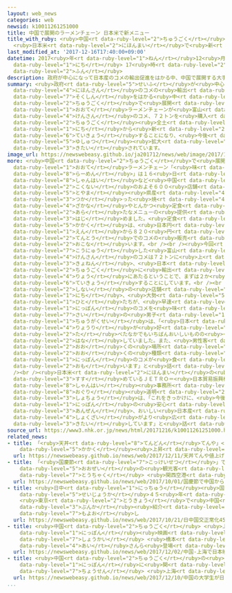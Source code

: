 ```yaml
---
layout: web_news
categories: web
newsid: k10011261251000
title: 中国で展開のラーメンチェーン 日本米で新メニュー
title_with_ruby: <ruby>中国<rt data-ruby-level="2">ちゅうごく</rt></ruby>で<ruby>展開<rt data-ruby-level="6">てんかい</rt></ruby>のラーメンチェーン
  <ruby>日本米<rt data-ruby-level="2">にほんまい</rt></ruby>で<ruby>新<rt data-ruby-level="2">しん</rt></ruby>メニュー
last_modified_at: '2017-12-16T17:40:00+09:00'
datetime: 2017<ruby>年<rt data-ruby-level="1">ねん</rt></ruby>12<ruby>月<rt data-ruby-level="1">がつ</rt></ruby>16<ruby>日<rt
  data-ruby-level="1">にち</rt></ruby> 17<ruby>時<rt data-ruby-level="2">じ</rt></ruby>40<ruby>分<rt
  data-ruby-level="2">ふん</rt></ruby>
description: 政府が中心になって日本産のコメの輸出促進をはかる中、中国で展開する大手ラーメンチェーンが富山県産のコメ、７２トンを購入し、中国全土で１６日から新たなメニューとして提供することになり、今後の輸出拡大につながると期待されています。
summary: <ruby>政府<rt data-ruby-level="5">せいふ</rt></ruby>が<ruby>中心<rt data-ruby-level="2">ちゅうしん</rt></ruby>になって<ruby>日本産<rt
  data-ruby-level="4">にほんさん</rt></ruby>のコメの<ruby>輸出<rt data-ruby-level="5">ゆしゅつ</rt></ruby><ruby>促進<rt
  data-ruby-level="7">そくしん</rt></ruby>をはかる<ruby>中<rt data-ruby-level="1">なか</rt></ruby>、<ruby>中国<rt
  data-ruby-level="2">ちゅうごく</rt></ruby>で<ruby>展開<rt data-ruby-level="6">てんかい</rt></ruby>する<ruby>大手<rt
  data-ruby-level="1">おおて</rt></ruby>ラーメンチェーンが<ruby>富山<rt data-ruby-level="5">とやま</rt></ruby><ruby>県産<rt
  data-ruby-level="4">けんさん</rt></ruby>のコメ、７２トンを<ruby>購入<rt data-ruby-level="7">こうにゅう</rt></ruby>し、<ruby>中国<rt
  data-ruby-level="2">ちゅうごく</rt></ruby><ruby>全土<rt data-ruby-level="3">ぜんど</rt></ruby>で１６<ruby>日<rt
  data-ruby-level="1">にち</rt></ruby>から<ruby>新<rt data-ruby-level="2">あら</rt></ruby>たなメニューとして<ruby>提供<rt
  data-ruby-level="6">ていきょう</rt></ruby>することになり、<ruby>今後<rt data-ruby-level="2">こんご</rt></ruby>の<ruby>輸出<rt
  data-ruby-level="5">ゆしゅつ</rt></ruby><ruby>拡大<rt data-ruby-level="6">かくだい</rt></ruby>につながると<ruby>期待<rt
  data-ruby-level="3">きたい</rt></ruby>されています。
image_url: https://newswebeasy.github.io/ja201712/news/web/image/2017/12/16/K10011261251_1712170518_1712170520_01_03.jpg
more: <ruby>中国<rt data-ruby-level="2">ちゅうごく</rt></ruby>で<ruby>展開<rt data-ruby-level="6">てんかい</rt></ruby>する<ruby>大手<rt
  data-ruby-level="1">おおて</rt></ruby>ラーメンチェーン「<ruby>味<rt data-ruby-level="3">あじ</rt></ruby>千<ruby>拉麺<rt
  data-ruby-level="8">らーめん</rt></ruby>」は１６<ruby>日<rt data-ruby-level="1">にち</rt></ruby>から、<ruby>上海<rt
  data-ruby-level="8">しゃんはい</rt></ruby>など<ruby>中国<rt data-ruby-level="2">ちゅうごく</rt></ruby><ruby>国内<rt
  data-ruby-level="2">こくない</rt></ruby>のおよそ６００<ruby>店舗<rt data-ruby-level="7">てんぽ</rt></ruby>で、<ruby>富山<rt
  data-ruby-level="5">とやま</rt></ruby><ruby>県産<rt data-ruby-level="4">けんさん</rt></ruby>のコシヒカリを<ruby>使<rt
  data-ruby-level="3">つか</rt></ruby>った<ruby>焼<rt data-ruby-level="4">や</rt></ruby>き<ruby>魚<rt
  data-ruby-level="4">ざかな</rt></ruby>やとんかつ<ruby>定食<rt data-ruby-level="3">ていしょく</rt></ruby>など<ruby>新<rt
  data-ruby-level="2">あら</rt></ruby>たなメニューの<ruby>提供<rt data-ruby-level="6">ていきょう</rt></ruby>を<ruby>始<rt
  data-ruby-level="3">はじ</rt></ruby>めました。<ruby>定食<rt data-ruby-level="3">ていしょく</rt></ruby>の<ruby>価格<rt
  data-ruby-level="5">かかく</rt></ruby>は、<ruby>日本円<rt data-ruby-level="1">にほんえん</rt></ruby>でおよそ６５０<ruby>円<rt
  data-ruby-level="1">えん</rt></ruby>から８２０<ruby>円<rt data-ruby-level="1">えん</rt></ruby>で、<ruby>店頭<rt
  data-ruby-level="2">てんとう</rt></ruby>でのコメの<ruby>販売<rt data-ruby-level="7">はんばい</rt></ruby>も<ruby>行<rt
  data-ruby-level="2">おこな</rt></ruby>います。<br /><br /><ruby>今回<rt data-ruby-level="2">こんかい</rt></ruby>、<ruby>購入<rt
  data-ruby-level="7">こうにゅう</rt></ruby>した<ruby>富山<rt data-ruby-level="5">とやま</rt></ruby><ruby>県産<rt
  data-ruby-level="4">けんさん</rt></ruby>のコメは７２トンに<ruby>上<rt data-ruby-level="1">のぼ</rt></ruby>り、<ruby>去年<rt
  data-ruby-level="3">きょねん</rt></ruby>、<ruby>日本<rt data-ruby-level="1">にっぽん</rt></ruby>から<ruby>中国<rt
  data-ruby-level="2">ちゅうごく</rt></ruby>に<ruby>輸出<rt data-ruby-level="5">ゆしゅつ</rt></ruby>したコメの２０％の<ruby>量<rt
  data-ruby-level="4">りょう</rt></ruby>にあたるということで、まずは２か<ruby>月間<rt data-ruby-level="2">げつかん</rt></ruby>、<ruby>提供<rt
  data-ruby-level="6">ていきょう</rt></ruby>することにしています。<br /><br /><ruby>上海<rt data-ruby-level="8">しゃんはい</rt></ruby><ruby>市内<rt
  data-ruby-level="2">しない</rt></ruby>の<ruby>店舗<rt data-ruby-level="7">てんぽ</rt></ruby>では、１６<ruby>日<rt
  data-ruby-level="1">にち</rt></ruby>、<ruby>大勢<rt data-ruby-level="5">おおぜい</rt></ruby>の<ruby>人<rt
  data-ruby-level="1">ひと</rt></ruby>たちが、<ruby>早速<rt data-ruby-level="7">さっそく</rt></ruby><ruby>日本<rt
  data-ruby-level="1">にっぽん</rt></ruby>のコメを<ruby>味<rt data-ruby-level="3">あじ</rt></ruby>わっていました。このうち１３<ruby>歳<rt
  data-ruby-level="7">さい</rt></ruby>の<ruby>男子<rt data-ruby-level="1">だんし</rt></ruby><ruby>中学生<rt
  data-ruby-level="1">ちゅうがくせい</rt></ruby>は、「<ruby>日本<rt data-ruby-level="1">にっぽん</rt></ruby>の<ruby>料理<rt
  data-ruby-level="4">りょうり</rt></ruby>が<ruby>好<rt data-ruby-level="4">す</rt></ruby>きですが、このコメは、これまで<ruby>食<rt
  data-ruby-level="2">た</rt></ruby>べたなかでもいちばんおいしいものの<ruby>一<rt data-ruby-level="1">ひと</rt></ruby>つです」と<ruby>話<rt
  data-ruby-level="2">はな</rt></ruby>していました。また、<ruby>男性客<rt data-ruby-level="5">だんせいきゃく</rt></ruby>は、「もっと<ruby>多<rt
  data-ruby-level="2">おお</rt></ruby>くの<ruby>場所<rt data-ruby-level="3">ばしょ</rt></ruby>で、<ruby>多<rt
  data-ruby-level="2">おお</rt></ruby>くの<ruby>種類<rt data-ruby-level="4">しゅるい</rt></ruby>の<ruby>日本<rt
  data-ruby-level="1">にっぽん</rt></ruby>のコメが<ruby>食<rt data-ruby-level="2">た</rt></ruby>べられると、さらによいと<ruby>思<rt
  data-ruby-level="2">おも</rt></ruby>います」と<ruby>話<rt data-ruby-level="2">はな</rt></ruby>していました。<br
  /><br /><ruby>日本米<rt data-ruby-level="2">にほんまい</rt></ruby>の<ruby>輸出<rt data-ruby-level="5">ゆしゅつ</rt></ruby>を<ruby>進<rt
  data-ruby-level="3">すす</rt></ruby>めているＪＥＴＲＯ＝<ruby>日本貿易振興機構<rt data-ruby-level="7">にほんぼうえきしんこうきこう</rt></ruby>、<ruby>上海<rt
  data-ruby-level="8">しゃんはい</rt></ruby><ruby>事務所<rt data-ruby-level="5">じむしょ</rt></ruby>の<ruby>小栗<rt
  data-ruby-level="8">おぐり</rt></ruby><ruby>道明<rt data-ruby-level="2">みちあき</rt></ruby><ruby>所長<rt
  data-ruby-level="3">しょちょう</rt></ruby>は、「これをきっかけに、<ruby>今後<rt data-ruby-level="2">こんご</rt></ruby>、<ruby>日本<rt
  data-ruby-level="1">にっぽん</rt></ruby>の<ruby>安心<rt data-ruby-level="3">あんしん</rt></ruby>、<ruby>安全<rt
  data-ruby-level="3">あんぜん</rt></ruby>、おいしい<ruby>日本産<rt data-ruby-level="4">にほんさん</rt></ruby>の<ruby>食材<rt
  data-ruby-level="4">しょくざい</rt></ruby>がより<ruby>広<rt data-ruby-level="2">ひろ</rt></ruby>がっていくことを<ruby>期待<rt
  data-ruby-level="3">きたい</rt></ruby>しています」と<ruby>話<rt data-ruby-level="2">はな</rt></ruby>していました。
source_url: https://www3.nhk.or.jp/news/html/20171216/k10011261251000.html
related_news:
- title: 「<ruby>天丼<rt data-ruby-level="8">てんどん</rt></ruby>てんや」<ruby>値上<rt data-ruby-level="6">ねあ</rt></ruby>げへ  コメ<ruby>価格<rt
    data-ruby-level="5">かかく</rt></ruby><ruby>上昇<rt data-ruby-level="7">じょうしょう</rt></ruby>などで
  url: https://newswebeasy.github.io/news/web/2017/12/11/天丼てんや値上げへ-コメ価格上昇などで
- title: 「<ruby>国慶節<rt data-ruby-level="7">こっけいせつ</rt></ruby>」で<ruby>中国<rt data-ruby-level="2">ちゅうごく</rt></ruby>から<ruby>大勢<rt
    data-ruby-level="5">おおぜい</rt></ruby>の<ruby>観光客<rt data-ruby-level="4">かんこうきゃく</rt></ruby>が<ruby>到着<rt
    data-ruby-level="7">とうちゃく</rt></ruby> <ruby>関西空港<rt data-ruby-level="4">かんさいくうこう</rt></ruby>
  url: https://newswebeasy.github.io/news/web/2017/10/01/国慶節で中国から大勢の観光客が到着-関西空港
- title: <ruby>日中<rt data-ruby-level="1">にっちゅう</rt></ruby><ruby>国交<rt data-ruby-level="2">こっこう</rt></ruby><ruby>正常化<rt
    data-ruby-level="5">せいじょうか</rt></ruby>４５<ruby>年<rt data-ruby-level="1">ねん</rt></ruby>
    <ruby>東京<rt data-ruby-level="2">とうきょう</rt></ruby>で<ruby>中国<rt data-ruby-level="2">ちゅうごく</rt></ruby><ruby>文化<rt
    data-ruby-level="3">ぶんか</rt></ruby><ruby>紹介<rt data-ruby-level="7">しょうかい</rt></ruby>の<ruby>催<rt
    data-ruby-level="7">もよお</rt></ruby>し
  url: https://newswebeasy.github.io/news/web/2017/10/21/日中国交正常化45年-東京で中国文化紹介の催し
- title: <ruby>中国<rt data-ruby-level="2">ちゅうごく</rt></ruby> <ruby>上海<rt data-ruby-level="8">しゃんはい</rt></ruby>で<ruby>日本<rt
    data-ruby-level="1">にっぽん</rt></ruby><ruby>映画<rt data-ruby-level="6">えいが</rt></ruby><ruby>紹介<rt
    data-ruby-level="7">しょうかい</rt></ruby> <ruby>橋本<rt data-ruby-level="3">はしもと</rt></ruby><ruby>愛<rt
    data-ruby-level="4">あい</rt></ruby>さんら<ruby>登場<rt data-ruby-level="3">とうじょう</rt></ruby>
  url: https://newswebeasy.github.io/news/web/2017/12/02/中国-上海で日本映画紹介-橋本愛さんら登場
- title: <ruby>中国<rt data-ruby-level="2">ちゅうごく</rt></ruby>の<ruby>大学生<rt data-ruby-level="1">だいがくせい</rt></ruby>が<ruby>日本<rt
    data-ruby-level="1">にっぽん</rt></ruby>に<ruby>関<rt data-ruby-level="4">かん</rt></ruby>するクイズに<ruby>挑戦<rt
    data-ruby-level="7">ちょうせん</rt></ruby> <ruby>上海<rt data-ruby-level="8">しゃんはい</rt></ruby>
  url: https://newswebeasy.github.io/news/web/2017/12/10/中国の大学生が日本に関するクイズに挑戦-上海
...
```

